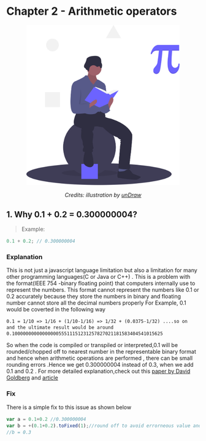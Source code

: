 # Chapter 2 - Arithmetic operators

<div align="center">
  <img src="../assets/undraw_mathematics_4otb.svg" alt="Arithmetic operators" width="400"/>
  <br>
  <p>
    <em>Credits: illustration by <a href="https://undraw.co/">unDraw</a></em>
  </p>
</div>

## 1. Why 0.1 + 0.2 = 0.300000004?

> Example:
```js
0.1 + 0.2; // 0.300000004
```

### Explanation
This is not just a javascript language limitation but also a  limitation for many other programming languages(C or Java or C++) . This is a problem with the format(IEEE 754 -binary floating point) that computers internally use to represent the numbers. This format cannot represent the numbers like 0.1 or 0.2 accurately because they store the numbers in binary and floating number cannot store all the decimal numbers properly
For Example, 0.1 would be coverted in the following way
```
0.1 = 1/10 => 1/16 + (1/10-1/16) => 1/32 + (0.0375-1/32) ....so on 
and the ultimate result would be around 0.1000000000000000055511151231257827021181583404541015625
```
So when the code is compiled or transpiled or interpreted,0.1 will be rounded/chopped off to nearest number in the representable binary format and hence when arithmetic operations are performed , there can be small rounding errors .Hence we   get 0.300000004 instead of 0.3, when we add 0.1 and 0.2 . For more detailed explanation,check out this [paper by David Goldberg](https://docs.oracle.com/cd/E19957-01/806-3568/ncg_goldberg.html)
and [article](https://blog.angularindepth.com/javascripts-number-type-8d59199db1b6)

### Fix 
There is a simple fix to this issue as shown below
```javascript
var a = 0.1+0.2 //0.300000004
var b = +(0.1+0.2).toFixed(1);//round off to avoid errorneous value and convert it back to number by using +
//b = 0.3
```



